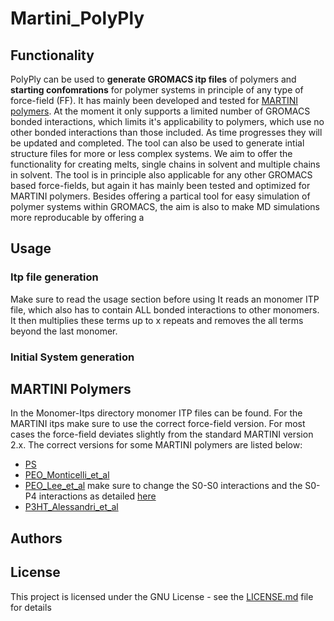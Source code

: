 # Martini_PolyPly

## Functionality 
PolyPly can be used to **generate GROMACS itp files** of polymers  and **starting confomrations** for polymer systems in principle of any type of force-field (FF). It has mainly been developed and tested for [MARTINI polymers](http://www.cgmartini.nl/index.php/force-field-parameters/polymers). At the moment it only supports a limited number of GROMACS bonded interactions, which limits it's applicability to polymers, which use no other bonded interactions than those included. As time progresses they will be updated and completed. The tool can also be used to generate intial structure files for more or less complex systems. We aim to offer the functionality for creating melts, single chains in solvent and multiple chains in solvent. The tool is in principle also applicable for any other GROMACS based force-fields, but again it has mainly been tested and optimized for MARTINI polymers. Besides offering a partical tool for easy simulation of polymer systems within GROMACS, the aim is also to make MD simulations more reproducable by offering a 

## Usage
### Itp file generation
Make sure to read the usage section before using  It reads an monomer ITP file, which also has to contain ALL bonded interactions to other monomers. It then multiplies these terms up to x repeats and removes the all terms beyond the last monomer.
### Initial System generation

## MARTINI Polymers 
In the Monomer-Itps directory monomer ITP files can be found. For the MARTINI itps make sure to use the correct force-field version. For most cases the force-field deviates slightly from the standard MARTINI version 2.x. The correct versions for some MARTINI polymers are listed below: 
* [PS](http://www.cgmartini.nl/images/applications/polymers/martini_v2.1_PS.itp)
* [PEO_Monticelli_et_al](http://perso.ibcp.fr/luca.monticelli/MARTINI/index.html)
* [PEO_Lee_et_al](http://www.cgmartini.nl/images/parameters/ITP/martini_v2.2.itp) make sure to change the S0-S0 interactions and the S0-P4 interactions as detailed [here](http://www.cgmartini.nl/index.php/force-field-parameters/polymers)
* [P3HT_Alessandri_et_al](http://www.cgmartini.nl/images/parameters/ITP/martini_v2.2.itp)

## Authors

## License

This project is licensed under the GNU License - see the [LICENSE.md](LICENSE.md) file for details
